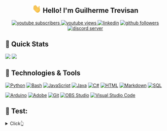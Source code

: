 <h2 align="center"><img src="./media/waving-hand.gif" width="28"> Hello! I'm Guilherme Trevisan</h2>
<p align="center">
  <a href="https://www.youtube.com/channel/UCn2VFm7Fkd9cuSD6GIJw6mw?sub_confirmation=1">
  <img alt="youtube subscribers" title="Subscribe to my YouTube channel" src="https://img.shields.io/youtube/channel/subscribers/UCn2VFm7Fkd9cuSD6GIJw6mw?color=%23E05D44&label=SUBSCRIBE&logo=youtube&style=for-the-badge&labelColor=CE4630"/>
  </a>

  <a href="https://www.youtube.com/channel/UCn2VFm7Fkd9cuSD6GIJw6mw">
  <img alt="youtube views" title="YouTube Views" src="https://img.shields.io/youtube/channel/views/UCn2VFm7Fkd9cuSD6GIJw6mw?color=%23E1AD0E&logo=youtube&style=for-the-badge&labelColor=C79600"/>
  </a> 

  <a href="https://www.linkedin.com/in/trevisangmw/">
  <img alt="linkedin" title="Linkedin Profile" src="https://img.shields.io/badge/linkedin-%230077B5.svg?&style=for-the-badge&logo=linkedin&logoColor=white"/></a>

  <a href="https://github.com/TrevisanGMW">
  <img alt="github followers" title="Follow me on Github" src="https://img.shields.io/github/followers/TrevisanGMW?color=55960c&labelColor=488207&style=for-the-badge&logo=github&label=Follow"/></a>

  <!--<a href="https://www.buymeacoffee.com/TrevisanGMW"><img alt="buy me a coffee" title="Buy me a coffee" src="https://img.shields.io/badge/-Support-FF5E5B?style=for-the-badge&logo=ko-fi&logoColor=white"/></a>-->

  <a href="https://discord.gg/AQ95J6YYZu">
  <img alt="discord server" title="Discord Server" src="https://img.shields.io/discord/728396699567128606?color=7289DA&label=DISCORD&logo=discord&style=for-the-badge&labelColor=5773d9&logoColor=ffffff"/>
  </a>
</p>

 <!--
Visitor Badge:
![visitors](https://visitor-badge.glitch.me/badge?page_id=trevisangmw)

-->

## 🚀 Quick Stats
<div>
<img src='https://github-readme-stats.vercel.app/api?username=TrevisanGMW&show_icons=true&theme=radical&hide=contribs' height='150"'>
<img src='https://github-readme-stats.vercel.app/api/top-langs/?username=TrevisanGMW&layout=compact&theme=radical' height='150"'>

</div>

## 🔧 Technologies & Tools
<p>
<!--<img align='right' src='./media/octocat_bsod.png' width='200"'>-->

<a href="https://github.com/search?q=user%3ATrevisanGMW+language%3Apython"><img alt="Python" src="https://img.shields.io/badge/Python-14354C.svg?logo=python&logoColor=white"></a>
<a href="https://github.com/search?q=user%3A3ATrevisanGMW+language%3Abash"><img alt="Bash" src="https://img.shields.io/badge/Bash-121011.svg?logo=gnu-bash&logoColor=white"></a>
<a href="https://github.com/search?q=user%3ATrevisanGMW+language%3Ajavascript"><img alt="JavaScript" src="https://img.shields.io/badge/JavaScript-F7DF1E.svg?logo=javascript&logoColor=black"></a>
<a href="https://github.com/search?q=user%3ATrevisanGMW+language%3Ajava"><img alt="Java" src="https://img.shields.io/badge/Java-007396.svg?logo=java&logoColor=white"></a>
<a href="https://github.com/search?q=user%3ATrevisanGMW+language%3Acsharp"><img alt="C#" src="https://img.shields.io/badge/C%23-239120.svg?logo=c-sharp&logoColor=white"></a>
<a href="https://github.com/search?q=user%3ATrevisanGMW+language%3Ahtml"><img alt="HTML" src="https://img.shields.io/badge/HTML-E34F26.svg?logo=html5&logoColor=white"></a>
<a href="https://github.com/search?q=user%3ATrevisanGMW+language%3Amarkdown"><img alt="Markdown" src="https://img.shields.io/badge/Markdown-000000.svg?logo=markdown&logoColor=white"></a>
<a href="https://github.com/search?q=user%3ATrevisanGMW+language%3Asql"><img alt="SQL" src="https://img.shields.io/badge/SQL-025E8C.svg?logo=amazon-dynamodb&logoColor=white"></a>
<br>

<a href="#"><img alt="Arduino" src="https://img.shields.io/badge/-Arduino-00979D?logo=Arduino&logoColor=white"></a>
<a href="#"><img alt="Adobe" src="https://img.shields.io/badge/Adobe-FF0000.svg?logo=adobe&logoColor=white"></a>
<a href="#"><img alt="Git" src="https://img.shields.io/badge/Git-F05033.svg?logo=git&logoColor=white"></a>
<a href="#"><img alt="OBS Studio" src="https://img.shields.io/badge/-OBS%20Studio-302E31?logo=obs-studio&logoColor=white"></a>
<a href="#"><img alt="Visual Studio Code" src="https://img.shields.io/badge/Visual%20Studio%20Code-0078d7.svg?logo=visual-studio-code&logoColor=white"></a>
</p>

## 🔧 Test:
<details>
  <summary>Click👆</summary>
  <pre>
  <img align='left' src='http://github-readme-streak-stats.herokuapp.com?user=TrevisanGMW&theme=radical&sideNums=DD2727' height='150"'>
  </pre>
</details>